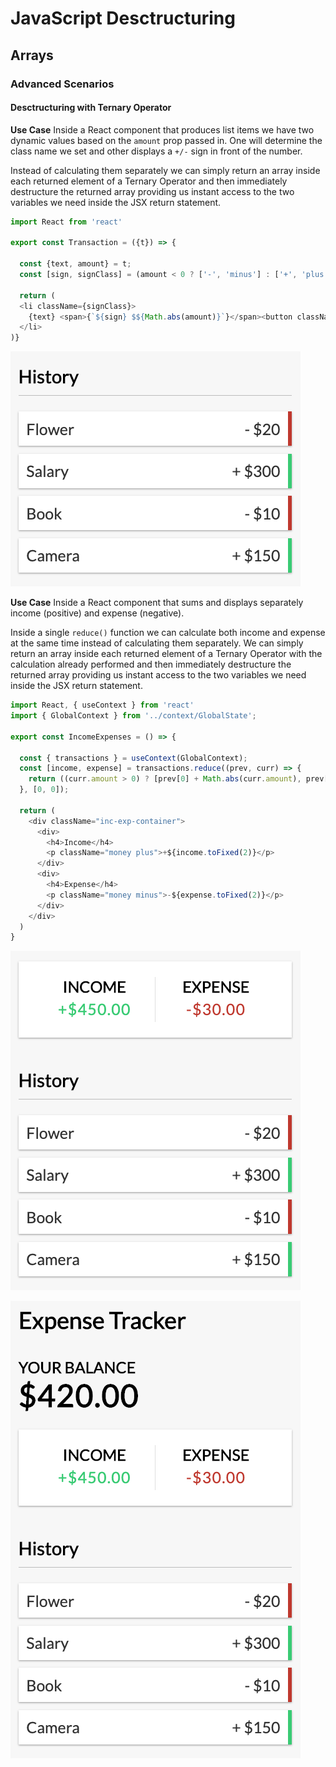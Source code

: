 # JavaScript Desctructuring

## Arrays

### Advanced Scenarios

#### Desctructuring with Ternary Operator

**Use Case**
Inside a React component that produces list items we have two dynamic values based on the ` amount ` prop passed in.  One will determine the class name we set and other displays a ` +/- ` sign in front of the number.

Instead of calculating them separately we can simply return an array inside each returned element of a Ternary Operator and then immediately destructure the returned array providing us instant access to the two variables we need inside the JSX return statement.

```javascript
import React from 'react'

export const Transaction = ({t}) => {

  const {text, amount} = t;
  const [sign, signClass] = (amount < 0 ? ['-', 'minus'] : ['+', 'plus']);

  return (
  <li className={signClass}>
    {text} <span>{`${sign} $${Math.abs(amount)}`}</span><button className="delete-btn">x</button>
  </li>
)}
```

![Dest1](./img/Dest1.png)

**Use Case**
Inside a React component that sums and displays separately income (positive) and expense (negative).

Inside a single ` reduce() ` function we can calculate both income and expense at the same time instead of calculating them separately. We can simply return an array inside each returned element of a Ternary Operator with the calculation already performed and then immediately destructure the returned array providing us instant access to the two variables we need inside the JSX return statement.

```javascript
import React, { useContext } from 'react'
import { GlobalContext } from '../context/GlobalState';

export const IncomeExpenses = () => {

  const { transactions } = useContext(GlobalContext);
  const [income, expense] = transactions.reduce((prev, curr) => {
    return ((curr.amount > 0) ? [prev[0] + Math.abs(curr.amount), prev[1]] : [prev[0], prev[1] + Math.abs(curr.amount)]);
  }, [0, 0]);

  return (
    <div className="inc-exp-container">
      <div>
        <h4>Income</h4>
        <p className="money plus">+${income.toFixed(2)}</p>
      </div>
      <div>
        <h4>Expense</h4>
        <p className="money minus">-${expense.toFixed(2)}</p>
      </div>
    </div>
  )
}
```

![Dest2](./img/Dest2.png)

![Context1](./img/Context1.png)
